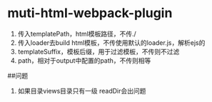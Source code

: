 # muti-html-webpack-plugin

1. 传入templatePath，html模板路径，不传./
2. 传入loader去build html模板，不传使用默认的loader.js，解析ejs的
3. templateSuffix，模板后缀，用于过滤模板，不传则不过滤
4. path，相对于output中配置的path，不传则相等


##问题
1. 如果目录views目录只有一级 readDir会出问题
